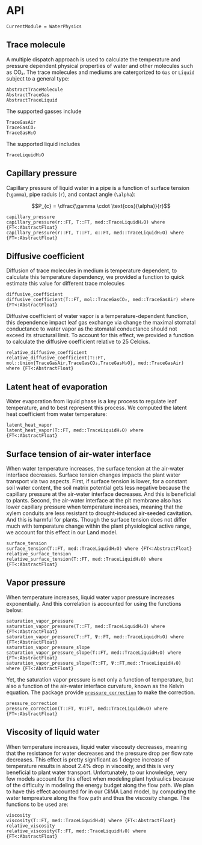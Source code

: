 # API
```@meta
CurrentModule = WaterPhysics
```




## Trace molecule
A multiple dispatch approach is used to calculate the temperature and pressure
    dependent physical properties of water and other molecules such as CO₂. The
    trace molecules and mediums are catergorized to `Gas` or `Liquid` subject
    to a general type:

```@docs
AbstractTraceMolecule
AbstractTraceGas
AbstractTraceLiquid
```

The supported gasses include

```@docs
TraceGasAir
TraceGasCO₂
TraceGasH₂O
```

The supported liquid includes

```@docs
TraceLiquidH₂O
```




## Capillary pressure
Capillary pressure of liquid water in a pipe is a function of surface tension
    (``\gamma``), pipe raduis (``r``), and contact angle (``\alpha``):

```math
P_{c} = \dfrac{\gamma \cdot \text{cos}(\alpha)}{r}
```

```@docs
capillary_pressure
capillary_pressure(r::FT, T::FT, med::TraceLiquidH₂O) where {FT<:AbstractFloat}
capillary_pressure(r::FT, T::FT, α::FT, med::TraceLiquidH₂O) where {FT<:AbstractFloat}
```




## Diffusive coefficient
Diffusion of trace molecules in medium is temperature dependent, to calculate
    this temperature dependency, we provided a function to quick estimate this
    value for different trace molecules

```@docs
diffusive_coefficient
diffusive_coefficient(T::FT, mol::TraceGasCO₂, med::TraceGasAir) where {FT<:AbstractFloat}
```

Diffusive coefficient of water vapor is a temperature-dependent function, this
    dependence impact leaf gas exchange via change the maximal stomatal
    conductance to water vapor as the stomatal conductance should not exceed
    its structural limit. To account for this effect, we provided a function to
    calculate the diffusive coefficient relative to 25 Celcius.

```@docs
relative_diffusive_coefficient
relative_diffusive_coefficient(T::FT, mol::Union{TraceGasAir,TraceGasCO₂,TraceGasH₂O}, med::TraceGasAir) where {FT<:AbstractFloat}
```




## Latent heat of evaporation
Water evaporation from liquid phase is a key process to regulate leaf
    temperature, and to best represent this process. We computed the latent
    heat coefficient from water temperature:

```@docs
latent_heat_vapor
latent_heat_vapor(T::FT, med::TraceLiquidH₂O) where {FT<:AbstractFloat}
```




## Surface tension of air-water interface
When water temperature increases, the surface tension at the air-water
    interface decreases. Surface tension changes impacts the plant water
    transport via two aspects. First, if surface tension is lower, for a
    constant soil water content, the soil matrix potential gets less negative
    because the capillary pressure at the air-water interface decreases. And
    this is beneficial to plants. Second, the air-water interface at the pit
    membrane also has lower capillary pressure when temperature increases,
    meaning that the xylem conduits are less resistant to drought-induced
    air-seeded cavitation. And this is harmful for plants. Though the surface
    tension does not differ much with temperature change within the plant
    physiological active range, we account for this effect in our Land model.

```@docs
surface_tension
surface_tension(T::FT, med::TraceLiquidH₂O) where {FT<:AbstractFloat}
relative_surface_tension
relative_surface_tension(T::FT, med::TraceLiquidH₂O) where {FT<:AbstractFloat}
```




## Vapor pressure
When temperature increases, liquid water vapor pressure increases
    exponentially. And this correlation is accounted for using the functions
    below:

```@docs
saturation_vapor_pressure
saturation_vapor_pressure(T::FT, med::TraceLiquidH₂O) where {FT<:AbstractFloat}
saturation_vapor_pressure(T::FT, Ψ::FT, med::TraceLiquidH₂O) where {FT<:AbstractFloat}
saturation_vapor_pressure_slope
saturation_vapor_pressure_slope(T::FT, med::TraceLiquidH₂O) where {FT<:AbstractFloat}
saturation_vapor_pressure_slope(T::FT, Ψ::FT,med::TraceLiquidH₂O) where {FT<:AbstractFloat}
```

Yet, the saturation vapor pressure is not only a function of temperature, but
    also a function of the air-water interface curvature, known as the Kelvin
    equation. The package provide [`pressure_correction`](@ref) to make the
    correction.

```@docs
pressure_correction
pressure_correction(T::FT, Ψ::FT, med::TraceLiquidH₂O) where {FT<:AbstractFloat}
```




## Viscosity of liquid water
When temperature increases, liquid water viscosuty decreases, meaning that the
    resistance for water decreases and the pressure drop per flow rate
    decreases. This effect is pretty significant as 1 degree increase of
    temperature results in about 2.4% drop in viscosity, and this is very
    beneficial to plant water transport. Unfortunately, to our knowledge, very
    few models account for this effect when modeling plant hydraulics because
    of the difficulty in modeling the energy budget along the flow path. We
    plan to have this effect accounted for in our CliMA Land model, by
    computing the water tempreature along the flow path and thus the viscosity
    change. The functions to be used are:

```@docs
viscosity
viscosity(T::FT, med::TraceLiquidH₂O) where {FT<:AbstractFloat}
relative_viscosity
relative_viscosity(T::FT, med::TraceLiquidH₂O) where {FT<:AbstractFloat}
```
